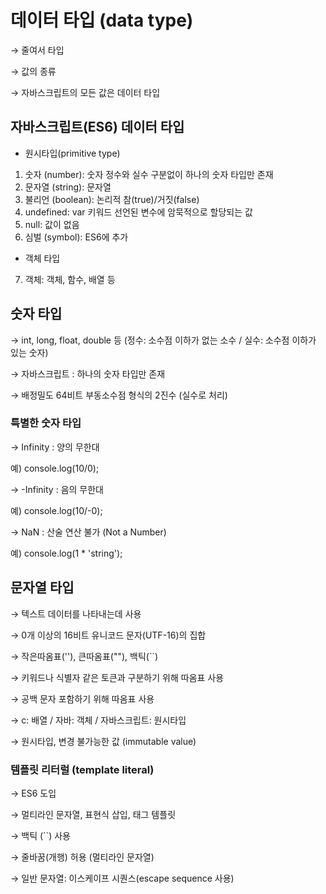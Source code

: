 # 데이터 타입 (data type)
→ 줄여서 타입

→ 값의 종류

→ 자바스크립트의 모든 값은 데이터 타입

## 자바스크립트(ES6) 데이터 타입

- 원시타입(primitive type)
1. 숫자 (number): 숫자 정수와 실수 구분없이 하나의 숫자 타입만 존재
2. 문자열 (string): 문자열
3. 불리언 (boolean): 논리적 참(true)/거짓(false)
4. undefined: var 키워드 선언된 변수에 암묵적으로 할당되는 값
5. null: 값이 없음
6. 심벌 (symbol): ES6에 추가
- 객체 타입
7. 객체: 객체, 함수, 배열 등

## 숫자 타입
→ int, long, float, double 등 (정수: 소수점 이하가 없는 소수 / 실수: 소수점 이하가 있는 숫자)

→ 자바스크립트 : 하나의 숫자 타입만 존재

→ 배정밀도 64비트 부동소수점 형식의 2진수 (실수로 처리)

### 특별한 숫자 타입
→ Infinity : 양의 무한대

예) console.log(10/0);

→ -Infinity : 음의 무한대

예) console.log(10/-0);

→ NaN : 산술 연산 불가 (Not a Number)

예) console.log(1 * 'string');

## 문자열 타입

→ 텍스트 데이터를 나타내는데 사용

→ 0개 이상의 16비트 유니코드 문자(UTF-16)의 집합

→ 작은따옴표(''), 큰따옴표(""), 백틱(``)

→ 키워드나 식별자 같은 토큰과 구분하기 위해 따옴표 사용

→ 공백 문자 포함하기 위해 따옴표 사용

→ c: 배열 / 자바: 객체 / 자바스크립트: 원시타입

→ 원시타입, 변경 불가능한 값 (immutable value)

### 템플릿 리터럴 (template literal)

→ ES6 도입

→ 멀티라인 문자열, 표현식 삽입, 태그 템플릿

→ 백틱 (``) 사용

→ 줄바꿈(개행) 허용 (멀티라인 문자열)

→ 일반 문자열: 이스케이프 시퀀스(escape sequence 사용)
